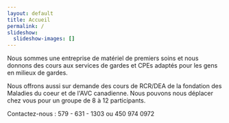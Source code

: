 ```yaml
---
layout: default
title: Accueil
permalink: /
slideshow:
  slideshow-images: []
---
```

Nous sommes une entreprise de matériel de premiers soins et nous donnons des cours aux services de gardes et CPEs adaptés pour les gens en milieux de gardes.

Nous offrons aussi sur demande des cours de RCR/DEA de la fondation des Maladies du coeur et de l'AVC canadienne. Nous pouvons nous déplacer chez vous pour un groupe de 8 à 12 participants.

Contactez-nous : 579 - 631 - 1303 ou 450 974 0972
